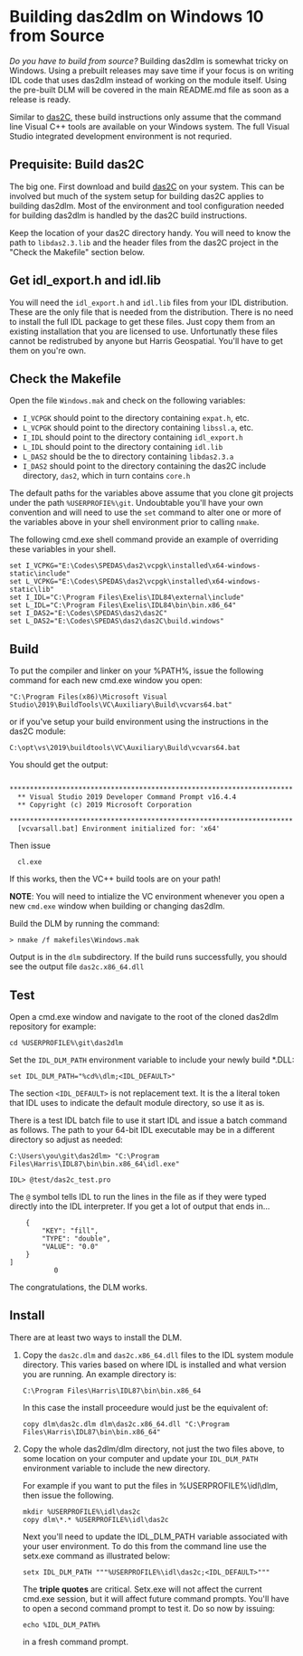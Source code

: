 # Building das2dlm on Windows 10 from Source

*Do you have to build from source?* Building das2dlm is somewhat tricky on
Windows.  Using a prebuilt releases may save time if your focus is on writing
IDL code that uses das2dlm instead of working on the module itself.  Using
the pre-built DLM will be covered in the main README.md file as soon as a
release is ready.

Similar to [das2C](https://github.com/das-developers/das2C), these build
instructions only assume that the command line Visual C++ tools are available
on your Windows system.  The full Visual Studio integrated development
environment is not requried.

## Prequisite: Build das2C

The big one.  First download and build
[das2C](https://github.com/das-developers/das2C) on your system.  This can be
involved but much of the system setup for building das2C applies to building
das2dlm.  Most of the environment and tool configuration needed for building
das2dlm is handled by the das2C build instructions.

Keep the location of your das2C directory handy.  You will need to know
the path to `libdas2.3.lib` and the header files from the das2C project in
the "Check the Makefile" section below.

## Get idl_export.h and idl.lib

You will need the `idl_export.h` and `idl.lib` files from your IDL distribution.
These are the only file that is needed from the distribution.  There is no need
to install the full IDL package to get these files.  Just copy them from an
existing installation that you are licensed to use.  Unfortunatly these files
cannot be redistrubed by anyone but Harris Geospatial. You'll have to get them
on you're own.

## Check the Makefile

Open the file `Windows.mak` and check on the following variables:

  * `I_VCPGK` should point to the directory containing `expat.h`, etc.
  * `L_VCPGK` should point to the directory containing `libssl.a`, etc.
  * `I_IDL` should point to the directory containing `idl_export.h`
  * `L_IDL` should point to the directory containing `idl.lib`
  * `L_DAS2` should be the to directory containing `libdas2.3.a`
  * `I_DAS2` should point to the directory containing the das2C include 
    directory, `das2`, which in turn contains `core.h`

The default paths for the variables above assume that you clone git projects
under the path `%USERPROFIE%\git`. Undoubtable you'll have your own convention
and will need to use the `set` command to alter one or more of the variables
above in your shell environment prior to calling `nmake`.

The following cmd.exe shell command provide an example of overriding these
variables in your shell.
```batchfile
set I_VCPKG="E:\Codes\SPEDAS\das2\vcpgk\installed\x64-windows-static\include"
set L_VCPKG="E:\Codes\SPEDAS\das2\vcpgk\installed\x64-windows-static\lib"
set I_IDL="C:\Program Files\Exelis\IDL84\external\include"
set L_IDL="C:\Program Files\Exelis\IDL84\bin\bin.x86_64"
set I_DAS2="E:\Codes\SPEDAS\das2\das2C"
set L_DAS2="E:\Codes\SPEDAS\das2\das2C\build.windows"
```

## Build

To put the compiler and linker on your %PATH%, issue the following command
for each new cmd.exe window you open:

  `"C:\Program Files(x86)\Microsoft Visual Studio\2019\BuildTools\VC\Auxiliary\Build\vcvars64.bat"`

or if you've setup your build environment using the instructions in the 
das2C module:

  `C:\opt\vs\2019\buildtools\VC\Auxiliary\Build\vcvars64.bat`

You should get the output:
```
  **********************************************************************
  ** Visual Studio 2019 Developer Command Prompt v16.4.4
  ** Copyright (c) 2019 Microsoft Corporation
  **********************************************************************
  [vcvarsall.bat] Environment initialized for: 'x64'
```
Then issue
```batchfile
  cl.exe
```
If this works, then the VC++ build tools are on your path!  

**NOTE**: You will need to intialize the VC environment whenever you open
a new `cmd.exe` window when building or changing das2dlm.

Build the DLM by running the command:
```batchfile
> nmake /f makefiles\Windows.mak
```
Output is in the `dlm` subdirectory.  If the build runs successfully, you
should see the output file `das2c.x86_64.dll`

## Test

Open a cmd.exe window and navigate to the root of the cloned das2dlm repository
for example:

```batchfile
cd %USERPROFILE%\git\das2dlm
```

Set the `IDL_DLM_PATH` environment variable to include your newly build *.DLL:

```batchfile
set IDL_DLM_PATH="%cd%\dlm;<IDL_DEFAULT>"
```
The section `<IDL_DEFAULT>` is not replacement text.  It is the a literal token that
IDL uses to indicate the default module directory, so use it as is.

There is a test IDL batch file to use it start IDL and issue a batch command
as follows.  The path to your 64-bit IDL executable may be in a different 
directory so adjust as needed:

```batchfile
C:\Users\you\git\das2dlm> "C:\Program Files\Harris\IDL87\bin\bin.x86_64\idl.exe"

IDL> @test/das2c_test.pro
```

The `@` symbol tells IDL to run the lines in the file as if they were typed
directly into the IDL interpreter.  If you get a lot of output that ends in...
```
    {
        "KEY": "fill",
        "TYPE": "double",
        "VALUE": "0.0"
    }
]
           0
```

The congratulations, the DLM works.

## Install

There are at least two ways to install the DLM.

 1. Copy the `das2c.dlm` and `das2c.x86_64.dll` files to the IDL system
    module directory.  This varies based on where IDL is installed and what
    version you are running.  An example directory is:
    
    `C:\Program Files\Harris\IDL87\bin\bin.x86_64`
    
    In this case the install proceedure would just be the equivalent of:
    
    `copy dlm\das2c.dlm dlm\das2c.x86_64.dll "C:\Program Files\Harris\IDL87\bin\bin.x86_64"`
    

 2. Copy the whole das2dlm/dlm directory, not just the two files above,
    to some location on your computer and update your `IDL_DLM_PATH`
    environment variable to include the new directory.
    
    For example if you want to put the files in %USERPROFILE%\idl\dlm, then
    issue the following.
    
    ```batchfile
    mkdir %USERPROFILE%\idl\das2c
    copy dlm\*.* %USERPROFILE%\idl\das2c
    ```

    Next you'll need to update the IDL_DLM_PATH variable associated with your
    user environment.  To do this from the command line use the setx.exe
    command as illustrated below:
    
    ```batchfile
    setx IDL_DLM_PATH """%USERPROFILE%\idl\das2c;<IDL_DEFAULT>"""
    ```
    The **triple quotes** are critical.  Setx.exe will not affect the current
    cmd.exe session, but it will affect future command prompts.  You'll have
    to open a second command prompt to test it.  Do so now by issuing:
    
    ```batchfile
    echo %IDL_DLM_PATH%
    ```
    in a fresh command prompt.
    


















